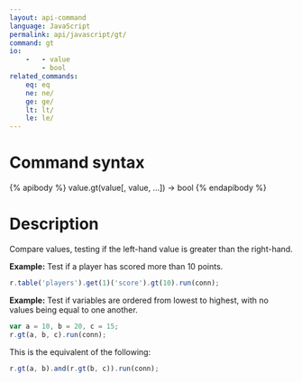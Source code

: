 ```yaml
---
layout: api-command
language: JavaScript
permalink: api/javascript/gt/
command: gt
io:
    -   - value
        - bool
related_commands:
    eq: eq
    ne: ne/
    ge: ge/
    lt: lt/
    le: le/
---
```


# Command syntax #

{% apibody %}
value.gt(value[, value, ...]) &rarr; bool
{% endapibody %}

# Description #

Compare values, testing if the left-hand value is greater than the right-hand.

__Example:__ Test if a player has scored more than 10 points.

```js
r.table('players').get(1)('score').gt(10).run(conn);
```

__Example:__ Test if variables are ordered from lowest to highest, with no values being equal to one another.

```js
var a = 10, b = 20, c = 15;
r.gt(a, b, c).run(conn);
```

This is the equivalent of the following:

```js
r.gt(a, b).and(r.gt(b, c)).run(conn);
```
